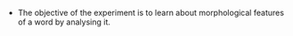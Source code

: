- The objective of the experiment is to learn about morphological features of a word by analysing it.
